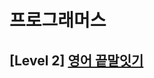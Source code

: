 # 프로그래머스 
## [Level 2] [영어 끝말잇기][link]

[link]: https://programmers.co.kr/learn/courses/30/lessons/12981
